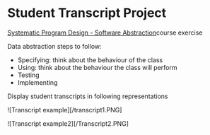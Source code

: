 # Student Transcript Project

[Systematic Program Design - Software Abstraction](https://courses.edx.org/courses/course-v1:UBCx+SoftConst1x+3T2017/course/)course exercise

Data abstraction steps to follow:

* Specifying: think about the behaviour of the class
* Using: think about the behaviour the class will perform 
* Testing
* Implementing

Display student transcripts in following representations


![Transcript example][/transcript1.PNG]


![Transcript example2][/Transcript2.PNG]

